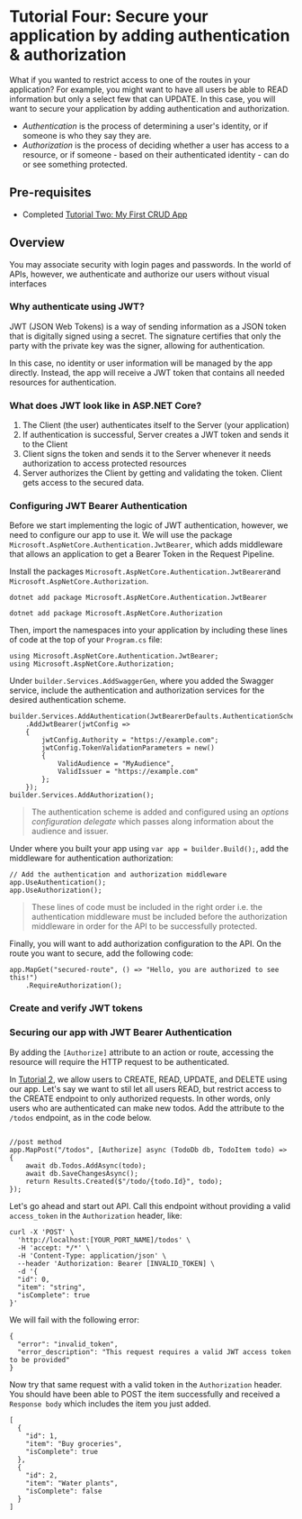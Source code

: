 # Tutorial Four: Secure your application by adding authentication & authorization

What if you wanted to restrict access to one of the routes in your application? For example, you might want to have all users be able to READ information but only a select few that can UPDATE. In this case, you will want to secure your application by adding authentication and authorization.

- _Authentication_ is the process of determining a user's identity, or if someone is who they say they are. 
- _Authorization_ is the process of deciding whether a user has access to a resource, or if someone - based on their authenticated identity - can do or see something protected.

## Pre-requisites

- Completed [Tutorial Two: My First CRUD App](crud.md)

## Overview

You may associate security with login pages and passwords. In the world of APIs, however, we authenticate and authorize our users without visual interfaces

### Why authenticate using JWT?

JWT (JSON Web Tokens) is a way of sending information as a JSON token that is digitally signed using a secret. The signature certifies that only the party with the private key was the signer, allowing for authentication.

In this case, no identity or user information will be managed by the app directly. Instead, the app will receive a JWT token that contains all needed resources for authentication. 

### What does JWT look like in ASP.NET Core?

1. The Client (the user) authenticates itself to the Server (your application)
2. If authentication is successful, Server creates a JWT token and sends it to the Client
3. Client signs the token and sends it to the Server whenever it needs authorization to access protected resources
4. Server authorizes the Client by getting and validating the token. Client gets access to the secured data. 

### Configuring JWT Bearer Authentication

Before we start implementing the logic of JWT authentication, however, we need to configure our app to use it. We will use the package `Microsoft.AspNetCore.Authentication.JwtBearer`, which adds middleware that allows an application to get a Bearer Token in the Request Pipeline. 

Install the packages `Microsoft.AspNetCore.Authentication.JwtBearer`and `Microsoft.AspNetCore.Authorization`. 

`dotnet add package Microsoft.AspNetCore.Authentication.JwtBearer`

`dotnet add package Microsoft.AspNetCore.Authorization`

Then, import the namespaces into your application by including these lines of code at the top of your `Program.cs` file:

``` 
using Microsoft.AspNetCore.Authentication.JwtBearer;
using Microsoft.AspNetCore.Authorization; 
```

Under `builder.Services.AddSwaggerGen`, where you added the Swagger service, include the authentication and authorization services for the desired authentication scheme.

```
builder.Services.AddAuthentication(JwtBearerDefaults.AuthenticationScheme)
    .AddJwtBearer(jwtConfig =>
    {
        jwtConfig.Authority = "https://example.com";
        jwtConfig.TokenValidationParameters = new()
        {
            ValidAudience = "MyAudience",
            ValidIssuer = "https://example.com"
        };
    });
builder.Services.AddAuthorization();
```
> The authentication scheme is added and configured using an _options configuration delegate_ which passes along information about the audience and issuer.

Under where you built your app using `var app = builder.Build();`, add the middleware for authentication authorization:

```
// Add the authentication and authorization middleware
app.UseAuthentication();
app.UseAuthorization();
```

> These lines of code must be included in the right order i.e. the authentication middleware must be included before the authorization middleware in order for the API to be successfully protected.

Finally, you will want to add authorization configuration to the API. On the route you want to secure, add the following code: 

```
app.MapGet("secured-route", () => "Hello, you are authorized to see this!")
    .RequireAuthorization();
```
### Create and verify JWT tokens


### Securing our app with JWT Bearer Authentication



By adding the `[Authorize]` attribute to an action or route, accessing the resource will require the HTTP request to be authenticated. 

In [Tutorial 2](crud.md), we allow users to CREATE, READ, UPDATE, and DELETE using our app. Let's say we want to stil let all users READ, but restrict access to the CREATE endpoint to only authorized requests. In other words, only users who are authenticated can make new todos. Add the attribute to the `/todos` endpoint, as in the code below.

```

//post method
app.MapPost("/todos", [Authorize] async (TodoDb db, TodoItem todo) =>
{
    await db.Todos.AddAsync(todo);
    await db.SaveChangesAsync();
    return Results.Created($"/todo/{todo.Id}", todo);
});

```

Let's go ahead and start out API. Call this endpoint without providing a valid `access_token` in the `Authorization` header, like:

```
curl -X 'POST' \
  'http://localhost:[YOUR_PORT_NAME]/todos' \
  -H 'accept: */*' \
  -H 'Content-Type: application/json' \
  --header 'Authorization: Bearer [INVALID_TOKEN] \
  -d '{
  "id": 0,
  "item": "string",
  "isComplete": true
}'
```

We will fail with the following error: 

```
{
  "error": "invalid_token",
  "error_description": "This request requires a valid JWT access token to be provided"
}
```

Now try that same request with a valid token in the `Authorization` header. You should have been able to POST the item successfully and received a `Response body` which includes the item you just added.

```
[
  {
    "id": 1,
    "item": "Buy groceries",
    "isComplete": true
  },
  {
    "id": 2,
    "item": "Water plants",
    "isComplete": false
  }
]
```

